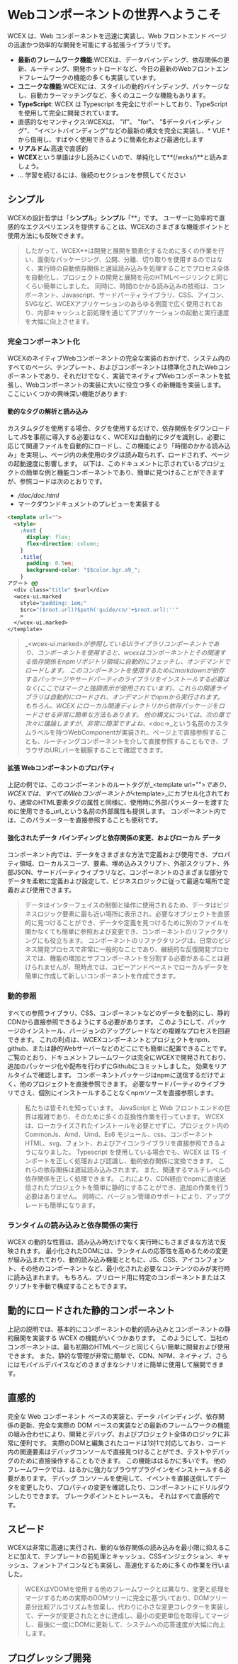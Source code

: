 <!--DESC: {"icon":"explore"} -->
<p align=center><svg width=8em src="/logo.svg" ></svg></p>


# Webコンポーネントの世界へようこそ

WCEX は、Web コンポーネントを迅速に実装し、Web フロントエンド ページの迅速かつ効率的な開発を可能にする拡張ライブラリです。

- **最新のフレームワーク機能**:WCEXは、データバインディング、依存関係の更新、ルーティング、開発ホットロードなど、今日の最新のWebフロントエンドフレームワークの機能の多くも実装しています。
- **ユニークな機能**:WCEXには、スタイルの動的バインディング、パッケージなし、自動カラーマッチングなど、多くのユニークな機能もあります。
- **TypeScript**: WCEX は Typescript を完全にサポートしており、TypeScript を使用して完全に開発されています。
- 直感的なセマンティクス:WCEXは、 "if"、 "for"、 "$データバインディング"、 "イベントバインディング"などの最新の構文を完全に実装し、* VUE *から借用し、すばやく使用できるように簡素化および最適化します
- **リアルドム**:高速で直感的
- **WCEX**という単語は少し読みにくいので、単純化して**(/wɛks/)**と読みましょう。
- ... 学習を続けるには、後続のセクションを参照してください

## シンプル

WCEXの設計哲学は「**シンプル**」**シンプル**「**」です。
ユーザーに効率的で直感的なエクスペリエンスを提供することは、WCEXのさまざまな機能ポイントと使用方法にも反映できます。

> したがって、WCEX**は開発と展開を簡素化するために多くの作業を行い、面倒なパッケージング、公開、分離、切り取りを使用するのではなく、実行時の自動依存関係と遅延読み込みを処理することでプロセス全体を自動化し、プロジェクトの開発と展開を元のHTMLページリンクと同じくらい簡単にしました。 同時に、時間のかかる読み込みの技術は、コンポーネント、Javascript、サードパーティライブラリ、CSS、アイコン、SVGなど、WCEXアプリケーションのあらゆる側面で広く使用されており、内部キャッシュと前処理を通じてアプリケーションの起動と実行速度を大幅に向上させます。

### 完全コンポーネント化

WCEXのネイティブWebコンポーネントの完全な実装のおかげで、システム内のすべてのページ、テンプレート、およびコンポーネントは標準化されたWebコンポーネントであり、それだけでなく、実装でネイティブWebコンポーネントを拡張し、Webコンポーネントの実装に大いに役立つ多くの新機能を実装します。 ここにいくつかの興味深い機能があります:

#### 動的なタグの解析と読み込み

カスタムタグを使用する場合、タグを使用するだけで、依存関係をダウンロードしてJSを事前に導入する必要はなく、WCEXは自動的にタグを識別し、必要に応じて関連ファイルを自動的にロードし、この機能により「時間のかかる読み込み」を実現し、ページ内の未使用のタグは読み取られず、ロードされず、ページの起動速度に影響します。 以下は、このドキュメントに示されているプロジェクトの簡単な例と機能コンポーネントであり、簡単に見つけることができますが、参照コードは次のとおりです。
- _/doc/doc.html_
- マークダウンドキュメントのプレビューを実装する
```html
<template url="">
  <style>
    :host {
      display: flex;
      flex-direction: column;
    }
    .title{
      padding: 0.5em;
      background-color: "$$color.bgr.a9_";
    }
アグート @@
  <div class="title" $>url</div>
  <wcex-ui.marked 
    style="padding: 1em;" 
    $src="($root.url)?$path('guide/cn/'+$root.url):''"
    >
  </wcex-ui.marked>
</template>
```

> _\<wcex-ui.marked\>_が参照しているUIライブラリコンポーネントであり、コンポーネントを使用すると、wcexはコンポーネントとその関連する依存関係をnpmリポジトリ領域に自動的にフェッチし、オンデマンドでロードします。 このコンポーネントを使用するためにmarkdownが依存するパッケージやサードパーティのライブラリをインストールする必要はなく(ここではマークと強調表示が使用されています)、これらの関連ライブラリは自動的にロードされ、オンデマンドでnpmから実行されます。 もちろん、WCEX にローカル関連ディレクトリから依存パッケージをロードさせる非常に簡単な方法もあります。 他の構文については、次の章で次々に議論しますが、非常に簡潔ですよね、_\<doc-\>_という名前のカスタムラベルを持つWebComponentが実装され、ページ上で直接参照することも、ルーティングコンポーネントを介して直接参照することもでき、ブラウザのURLバーを観察することで確認できます。

#### 拡張 Webコンポーネントのプロパティ
上記の例では、このコンポーネントのルートタグが_\<template url=""\>_であり、WCEXでは、すべてのWebコンポーネントが_\<template\>_にカプセル化されており、通常のHTML要素タグの属性と同様に、使用時に外部パラメーターを渡すために使用できる_url_という名前の外部属性も提供します。 コンポーネント内では、このパラメーターを直接参照することも便利です。


#### 強化されたデータ バインディングと依存関係の変更、およびローカル データ
コンポーネント内では、データをさまざまな方法で定義および使用でき、プロパティ領域、ローカルスコープ、要素、埋め込みスクリプト、外部スクリプト、外部JSON、サードパーティライブラリなど、コンポーネントのさまざまな部分でデータを柔軟に定義および設定して、ビジネスロジックに従って最適な場所で定義および使用できます。
> データはインターフェイスの制御と操作に使用されるため、データはビジネスロジック要素に最も近い場所に表示され、必要なオブジェクトを直感的に見つけることができ、データや定義を見つけるために別のファイルを開かなくても簡単に参照および変更でき、コンポーネントのリファクタリングにも役立ちます。 コンポーネントのリファクタリングは、日常のビジネス開発プロセスで非常に一般的なことであり、継続的な反復開発プロセスでは、機能の増加とサブコンポーネントを分割する必要があることは避けられませんが、現時点では、コピーアンドペーストでローカルデータを簡単に作成して新しいコンポーネントを作成できます。

### 動的参照
すべての参照ライブラリ、CSS、コンポーネントなどのデータを動的にし、静的CDNから直接参照できるようにする必要があります。 このようにして、パッケージのインストール、バージョンのアップグレードなどの複雑なプロセスを回避できます。 これの利点は、WCEXコンポーネントとプロジェクトをnpm、github、または静的Webサーバーなどのどこにでも簡単に配置できることです。 ご覧のとおり、ドキュメントフレームワークは完全にWCEXで開発されており、追加のパッケージ化や配布を行わずにGithubにコミットしました。 効果をリアルタイムで確認します。 コンポーネントパッケージはnpmに送信するだけでよく、他のプロジェクトを直接参照できます。 必要なサードパーティのライブラリでさえ、個別にインストールすることなくnpmソースを直接参照します。

> 私たちは皆それを知っています。 JavaScript と Web フロントエンドの世界は複雑であり、そのために多くの互換性作業を行っています。 WCEX は、ローカライズされたインストールを必要とせずに、プロジェクト内の CommonJs、Amd、Umd、Es6 モジュール、css、コンポーネント HTML、svg、フォント、およびアイコンライブラリを直接参照できるようになりました。 Typescript を使用している場合でも、WCEX は TS インポートを正しく処理および認識し、動的依存関係に変換できます。 これらの依存関係は遅延読み込みされます。 また、関連するマルチレベルの依存関係を正しく処理できます。 これにより、CDN経由でnpmに直接送信されたプロジェクトを簡単に静的にすることができ、追加の作業を行う必要はありません。 同時に、バージョン管理のサポートにより、アップグレードも簡単になります。

### ランタイムの読み込みと依存関係の実行
WCEX の動的な性質は、読み込み時だけでなく実行時にもさまざまな方法で反映されます。 最小化されたDOMには、ランタイムの応答性を高めるための変更が組み込まれており、動的読み込み機能とともに、JS、CSS、アイコンフォント、その他のコンポーネントなど、最小化された必要なコンテンツのみが実行時に読み込まれます。 もちろん、プリロード用に特定のコンポーネントまたはスクリプトを手動で構成することもできます。

## 動的にロードされた静的コンポーネント
上記の説明では、基本的にコンポーネントの動的読み込みとコンポーネントの静的展開を実装する WCEX の機能がいくつかあります。 このようにして、当社のコンポーネントは、最も初期のHTMLページと同じくらい簡単に開発および使用できます。 また、静的な管理が非常に簡単で、CDN、NPM、ネイティブ、さらにはモバイルデバイスなどのさまざまなシナリオに簡単に使用して展開できます。

## 直感的
完全な Web コンポーネント ベースの実装と、データ バインディング、依存関係の更新、完全な実際の DOM ベースの実装などの最新のフレームワークの機能の組み合わせにより、開発とデバッグ、およびプロジェクト全体のロジックに非常に便利です。 実際のDOMと編集されたコードは1対1で対応しており、コード内の関連要素はデバッグコンソールで直接見つけることができ、テストやデバッグのために直接操作することもできます。 この機能ははるかに多いです。 他のフレームワークでは、はるかに強力なブラウザプラグインをインストールする必要があります。 デバッグ コンソールを使用して、イベントを直接送信してデータを変更したり、プロパティの変更を確認したり、コンポーネントにドリルダウンしたりできます。 ブレークポイントとトレースも。 それはすべて直感的です。

## スピード
WCEXは非常に高速に実行され、動的な依存関係の読み込みを最小限に抑えることに加えて、テンプレートの前処理とキャッシュ、CSSインジェクション、キャッシュ、フォントアイコンなども実装し、高速化するために多くの作業を行いました。
> WCEXはVDOMを使用する他のフレームワークとは異なり、変更と処理をマージするための実際のDOMツリーに完全に基づいており、DOMツリー差分比較アルゴリズムを放棄し、代わりに小さな変更コレクターを実装して、データが変更されたときに達成し、最小の変更単位を取得してマージし、最後に一度にDOMに更新して、システムへの応答速度が大幅に向上します。

## プログレッシブ開発
他のフレームワークとは異なり、WCEXはHTML、Javscript、Typescriptなど、言語の好みが強くなく、サポートおよび推奨する開発の選択ですが、プロジェクトが進化するにつれて、単純なものから複雑なものへと移行し、分割して再構築する段階的な開発プロセスです。 このプロセスでは、**Good Cat**の概念、迅速な実装、合理化されたロジック、便利な反復アップグレードに従います。

> 私たちは通常、プロジェクトでこれを行います。
> - まず、論理的に単純なページは、通常は純粋な_HTML_方法で、変数名と参照の定義が分離されるため、Javascriptの使用を避けようとします。
> - 第二に、ビジネスの複雑さが増すにつれて、特にインラインJSステートメントが長い場合は、JSを_HTMLインラインスクリプトtag_に移行し、Javascript構文を使用して、基本的な構文チェックとより良いフォーマットが可能になります。
> - 第三に、ビジネスがさらに成長し、コードの行数が増えるにつれて、私たちは一般的に_inlining JavaScript_を制御します 50行以内に、Jsは独立したTypescriptファイルに分割され、タイプを完成させます。 _WCEX_のサポートがあれば、この作業は簡単になります。
> - 最後に、コンポーネントはさらに大きく、これはコンポーネントが独立して分割されるときです



## 低コスト配送
ソフトウェア製品のライフサイクルはより複雑であり、WCEXは、開発およびデバッグチェーンからを含む、ソフトウェア製品のライフサイクル全体で全体的な簡素化および最適化を達成する方法を検討します。 テスト展開リリース、およびその後の変更。 バージョンのイテレーションと他の多くのリンク。 これらのリンクを最適化および簡素化します。 それは私たちの開発の効率を大幅に向上させることができます。 これにより、ソフトウェア開発サイクル全体のコストが削減されます。 したがって、私たちが設計する機能の多くはこれらに関連しています。 次の章で。 おそらく、各ステップでいくつかの興味深いアプリが表示されます。
> たとえば、動的な依存関係と読み込みの特性に基づいて、チーム開発でマルチコンポーネント モジュールと複数人の共同ネットワーク協調ホット更新を実現でき、これらの更新はローカル更新に基づいています。 全員の変更がライブプレビューにリアルタイムで反映されます

> WCEX静的コンポーネントの機能により、npmとGitHubを個人のブログとして直接使用できるため、サーバーやトラフィック料金は必要ありません。

> このドキュメントでは、WCEX で記述されたフレームワークとコンポーネントを使用して、NPM 上の既製のサードパーティ パッケージを参照し、一部のコンテンツはマークダウンで記述されています。 最終的には、公開されている無料のCDNを通じてNPMに直接リリースされました。

## その他
右上隅に小さなボタンがあり、WCEXの特性を体験できます _Semanticリアルタイムカラー Matching_、好きな色を選択してください。

さらに、このドキュメントでは特殊な中国語フォントが使用されており、WCEX では時間のかかる中国語の大きいフォントの読み込みも実装されていることがわかります。 ブラウザでさまざまな中国語フォントを使用する使いやすさが大幅に向上し、フォントの読み込みの詳細がデバッグコンソールに表示され、この中国語フォントの使用は他のサードパーティのAPIサービスに依存しません完全に静的でオフラインでサポートされており、中国語フォントの読み込みのサポートと最適化に特化した章があります参照プロジェクト:[https://github.com/wc-ex/cn-fontsource]( https://github.com/wc-ex/cn-fontsource)
